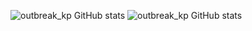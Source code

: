 ![outbreak_kp GitHub stats](https://github-readme-stats.vercel.app/api?username=jot-s-bindra&show=reviews,discussions_started,discussions_answered,prs_merged,prs_merged_percentage)
![outbreak_kp GitHub stats](https://github-readme-stats.vercel.app/api?username=jots-bindra&show_icons=true&theme=radical)
